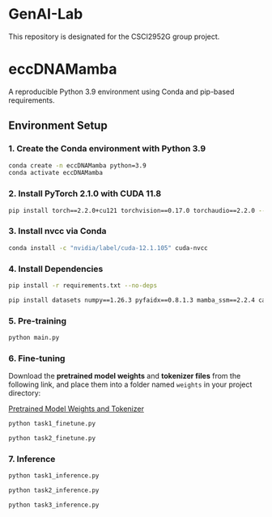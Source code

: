 # GenAI-Lab

This repository is designated for the CSCI2952G group project.

# eccDNAMamba

A reproducible Python 3.9 environment using Conda and pip-based requirements.

## Environment Setup

### 1. Create the Conda environment with Python 3.9

```bash
conda create -n eccDNAMamba python=3.9
conda activate eccDNAMamba
```

### 2. Install PyTorch 2.1.0 with CUDA 11.8

```bash
pip install torch==2.2.0+cu121 torchvision==0.17.0 torchaudio==2.2.0 --index-url https://download.pytorch.org/whl/cu121
```

### 3. Install nvcc via Conda

```bash
conda install -c "nvidia/label/cuda-12.1.105" cuda-nvcc
```

### 4. Install Dependencies

```bash
pip install -r requirements.txt --no-deps
```
```bash
pip install datasets numpy==1.26.3 pyfaidx==0.8.1.3 mamba_ssm==2.2.4 causal_conv1d==1.5.0.post8 --no-cache-dir --no-build-isolation
```

### 5. Pre-training
```bash
python main.py
```

### 6. Fine-tuning

Download the **pretrained model weights** and **tokenizer files** from the following link, and place them into a folder named `weights` in your project directory:

[Pretrained Model Weights and Tokenizer](https://drive.google.com/drive/folders/1JUrzrE01Ud0Im7nSv0kJxpPlH6ub8GMd?usp=sharing)

```bash
python task1_finetune.py
```
```bash
python task2_finetune.py
```

### 7. Inference

```bash
python task1_inference.py
```
```bash
python task2_inference.py
```
```bash
python task3_inference.py
```
